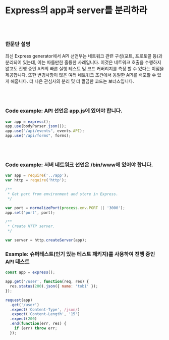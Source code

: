 # Express의 app과 server를 분리하라

<br/><br/>

### 한문단 설명

최신 Express generator에서 API 선언부는 네트워크 관련 구성(포트, 프로토콜 등)과 분리되어 있는데, 이는 따를만한 훌륭한 사례입니다. 이것은 네트워크 호출을 수행하지 않고도 진행 중인 API의 빠른 실행 테스트 및 코드 커버리지를 측정 할 수 있다는 이점을 제공합니다. 또한 변경사항이 많은 여러 네트워크 조건에서 동일한 API를 배포할 수 있게 해줍니다. 더 나은 관심사의 분리 및 더 깔끔한 코드는 보너스입니다.

<br/><br/>

### Code example: API 선언은 app.js에 있어야 합니다.

```javascript
var app = express();
app.use(bodyParser.json());
app.use("/api/events", events.API);
app.use("/api/forms", forms);
```

<br/><br/>

### Code example: 서버 네트워크 선언은 /bin/www에 있어야 합니다.

```javascript
var app = require('../app');
var http = require('http');

/**
 * Get port from environment and store in Express.
 */

var port = normalizePort(process.env.PORT || '3000');
app.set('port', port);

/**
 * Create HTTP server.
 */

var server = http.createServer(app);
```

### Example: 슈퍼테스트(인기 있는 테스트 패키지)를 사용하여 진행 중인 API 테스트

```javascript
const app = express();

app.get('/user', function(req, res) {
  res.status(200).json({ name: 'tobi' });
});

request(app)
  .get('/user')
  .expect('Content-Type', /json/)
  .expect('Content-Length', '15')
  .expect(200)
  .end(function(err, res) {
    if (err) throw err;
  });
````
